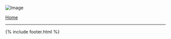 
![Image](Images/under-construction)


[Home](https://tuojeanbaptiste.github.io/TeamC/)

----

{% include footer.html %}
